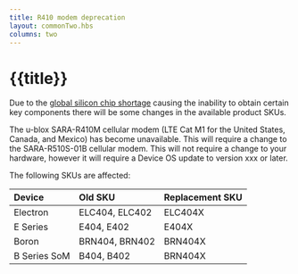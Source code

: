 ```yaml
---
title: R410 modem deprecation
layout: commonTwo.hbs
columns: two
---
```


# {{title}}

Due to the [global silicon chip shortage](https://www.zdnet.com/article/the-global-chip-shortage-is-a-bigger-problem-than-everyone-realised-and-it-will-go-on-for-longer-too/) causing the inability to obtain certain key components there will be some changes in the available product SKUs.

The u-blox SARA-R410M cellular modem (LTE Cat M1 for the United States, Canada, and Mexico) has become unavailable. This will require a change to the SARA-R510S-01B cellular modem. This will not require a change to your hardware, however it will require a Device OS update to version xxx or later.

The following SKUs are affected:

| Device | Old SKU | Replacement SKU |
| :--- | :--- | :--- |
| Electron | ELC404, ELC402 | ELC404X |
| E Series | E404, E402 | E404X |
| Boron | BRN404, BRN402 | BRN404X |
| B Series SoM | B404, B402 | BRN404X |


